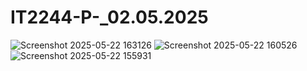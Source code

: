 # IT2244-P-_02.05.2025
![Screenshot 2025-05-22 163126](https://github.com/user-attachments/assets/467ab86c-75a7-4972-a747-838e305573c4)
![Screenshot 2025-05-22 160526](https://github.com/user-attachments/assets/48f77997-1c85-465f-bca1-49daa51917ad)
![Screenshot 2025-05-22 155931](https://github.com/user-attachments/assets/29c10cbd-7eb6-4d8a-b5f3-5bda4f5782bb)
